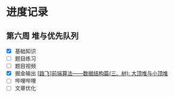 # 进度记录

## 第六周 堆与优先队列

* [X] 基础知识
* [ ] 题目练习
* [ ] 题目视频
* [X] 掘金输出
   [[路飞]前端算法——数据结构篇(三、树): 大顶堆与小顶堆](https://juejin.cn/post/7043471684980080647)
* [ ] 哔哩哔哩
* [ ] 文章优化